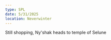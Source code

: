 ```yaml
---
type: SPL
date: 5/31/2025
location: Neverwinter
---
```


Still shopping, Ny'shak heads to temple of Selune


